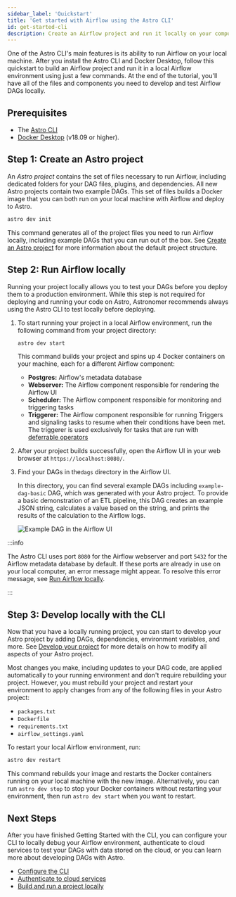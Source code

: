 ```yaml
---
sidebar_label: 'Quickstart'
title: 'Get started with Airflow using the Astro CLI'
id: get-started-cli
description: Create an Airflow project and run it locally on your computer in just a few minutes.
---
```


One of the Astro CLI's main features is its ability to run Airflow on your local machine. After you install the Astro CLI and Docker Desktop, follow this quickstart to build an Airflow project and run it in a local Airflow environment using just a few commands. At the end of the tutorial, you'll have all of the files and components you need to develop and test Airflow DAGs locally.

## Prerequisites

- The [Astro CLI](install-cli.md)
- [Docker Desktop](https://docs.docker.com/get-docker/) (v18.09 or higher).

## Step 1: Create an Astro project

An _Astro project_ contains the set of files necessary to run Airflow, including dedicated folders for your DAG files, plugins, and dependencies. All new Astro projects contain two example DAGs. This set of files builds a Docker image that you can both run on your local machine with Airflow and deploy to Astro.

```sh
astro dev init
```

This command generates all of the project files you need to run Airflow locally, including example DAGs that you can run out of the box. See [Create an Astro project](develop-project.md#create-an-astro-project) for more information about the default project structure.

## Step 2: Run Airflow locally

Running your project locally allows you to test your DAGs before you deploy them to a production environment. While this step is not required for deploying and running your code on Astro, Astronomer recommends always using the Astro CLI to test locally before deploying.

1. To start running your project in a local Airflow environment, run the following command from your project directory:

    ```sh
    astro dev start
    ```

    This command builds your project and spins up 4 Docker containers on your machine, each for a different Airflow component:

    - **Postgres:** Airflow's metadata database
    - **Webserver:** The Airflow component responsible for rendering the Airflow UI
    - **Scheduler:** The Airflow component responsible for monitoring and triggering tasks
    - **Triggerer:** The Airflow component responsible for running Triggers and signaling tasks to resume when their conditions have been met. The triggerer is used exclusively for tasks that are run with [deferrable operators](https://www.astronomer.io/docs/learn/deferrable-operators)

2. After your project builds successfully, open the Airflow UI in your web browser at `https://localhost:8080/`.

3. Find your DAGs in the`dags` directory in the Airflow UI.

    In this directory, you can find several example DAGs including `example-dag-basic` DAG, which was generated with your Astro project. To provide a basic demonstration of an ETL pipeline, this DAG creates an example JSON string, calculates a value based on the string, and prints the results of the calculation to the Airflow logs.

    ![Example DAG in the Airflow UI](/img/docs/sample-dag.png)

:::info

The Astro CLI uses port `8080` for the Airflow webserver and port `5432` for the Airflow metadata database by default. If these ports are already in use on your local computer, an error message might appear. To resolve this error message, see [Run Airflow locally](cli/troubleshoot-locally.md#ports-are-not-available-for-my-local-airflow-webserver).

:::

## Step 3: Develop locally with the CLI

Now that you have a locally running project, you can start to develop your Astro project by adding DAGs, dependencies, environment variables, and more. See [Develop your project](cli/develop-project.md) for more details on how to modify all aspects of your Astro project.

Most changes you make, including updates to your DAG code, are applied automatically to your running environment and don't require rebuilding your project. However, you must rebuild your project and restart your environment to apply changes from any of the following files in your Astro project:

- `packages.txt`
- `Dockerfile`
- `requirements.txt`
- `airflow_settings.yaml`

To restart your local Airflow environment, run:

```sh
astro dev restart
```

This command rebuilds your image and restarts the Docker containers running on your local machine with the new image. Alternatively, you can run `astro dev stop` to stop your Docker containers without restarting your environment, then run `astro dev start` when you want to restart.

## Next Steps

After you have finished Getting Started with the CLI, you can configure your CLI to locally debug your Airflow environment, authenticate to cloud services to test your DAGs with data stored on the cloud, or you can learn more about developing DAGs with Astro.

- [Configure the CLI](configure-cli.md)
- [Authenticate to cloud services](authenticate-to-clouds.md)
- [Build and run a project locally](cli/run-airflow-locally.md)
